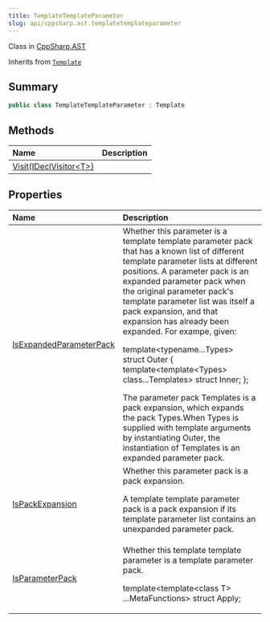 ```yaml
---
title: TemplateTemplateParameter
slug: api/cppsharp.ast.templatetemplateparameter
---
```

Class in [CppSharp.AST](/api/cppsharp/ast)

Inherits from [`Template`](/api/cppsharp/ast/template)

## Summary



```csharp
public class TemplateTemplateParameter : Template
```

## Methods

|Name|Description|
|:---|:---|
|[Visit\(IDeclVisitor\<T\>\)](/api/cppsharp/ast/templatetemplateparameter/visit)||

## Properties

|Name|Description|
|:---|:---|
|[IsExpandedParameterPack](/api/cppsharp/ast/templatetemplateparameter/isexpandedparameterpack)|Whether this parameter is a template template parameter pack that has a known list of different template parameter lists at different positions. A parameter pack is an expanded parameter pack when the original parameter pack's template parameter list was itself a pack expansion, and that expansion has already been expanded. For exampe, given: <p> template&lt;typename...Types&gt; struct Outer { template&lt;template&lt;Types&gt; class...Templates&gt; struct Inner; }; </p>  The parameter pack Templates is a pack expansion, which expands the pack Types.When Types is supplied with template arguments by instantiating Outer, the instantiation of Templates is an expanded parameter pack.|
|[IsPackExpansion](/api/cppsharp/ast/templatetemplateparameter/ispackexpansion)|Whether this parameter pack is a pack expansion. <p>A template template parameter pack is a pack expansion if its template parameter list contains an unexpanded parameter pack.</p>|
|[IsParameterPack](/api/cppsharp/ast/templatetemplateparameter/isparameterpack)|Whether this template template parameter is a template parameter pack. <p>template&lt;template&lt;class T&gt; ...MetaFunctions&gt; struct Apply;</p>|

